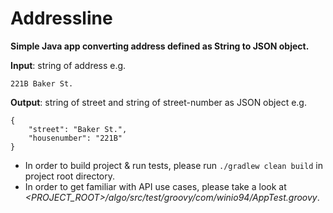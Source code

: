 # Addressline

**Simple Java app converting address defined as String to JSON object.**

**Input**: string of address e.g.
```
221B Baker St.
```

**Output**: string of street and string of street-number as JSON object e.g. 
```
{
    "street": "Baker St.", 
    "housenumber": "221B"
}
```

* In order to build project & run tests, please run `./gradlew clean build` in project root directory.
* In order to get familiar with API use cases, please take a look at _<PROJECT_ROOT>/algo/src/test/groovy/com/winio94/AppTest.groovy_.